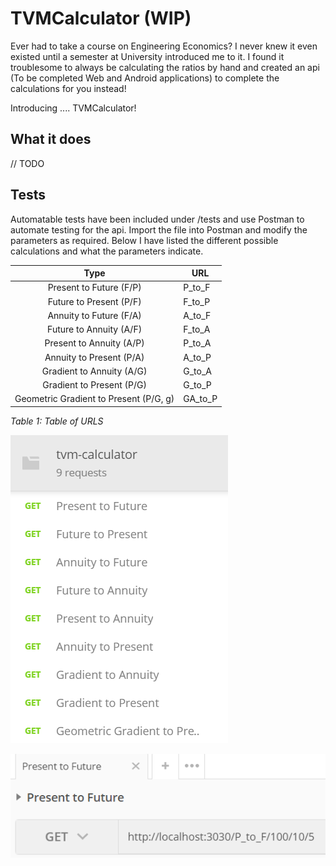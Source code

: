 # TVMCalculator (WIP)
Ever had to take a course on Engineering Economics? I never knew it even existed until a semester at University introduced me to it. I found it troublesome to always be calculating the ratios by hand and created an api (To be completed Web and Android applications) to complete the calculations for you instead!

Introducing .... TVMCalculator!

## What it does
// TODO

## Tests
Automatable tests have been included under /tests and use Postman to automate testing for the api. Import the file into Postman and modify the parameters as required. Below I have listed the different possible calculations and what the parameters indicate. 


|                  Type                  | URL     |
|:--------------------------------------:|---------|
| Present to Future (F/P)                | P_to_F  |
| Future to Present (P/F)                | F_to_P  |
| Annuity to Future (F/A)                | A_to_F  |
| Future to Annuity (A/F)                | F_to_A  |
| Present to Annuity (A/P)               | P_to_A  |
| Annuity to Present (P/A)               | A_to_P  |
| Gradient to Annuity (A/G)              | G_to_A  |
| Gradient to Present (P/G)              | G_to_P  |
| Geometric Gradient to Present (P/G, g) | GA_to_P |
_Table 1: Table of URLS_

![List](images/list.png)


![Example URL](images/example.png)
